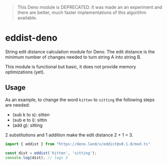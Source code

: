 > This Deno module is DEPRECATED. It was made an an experiment and there are better, much faster implementations of this algorithm available. 

# eddist-deno
String edit distance calculation module for Deno. The edit distance is the minimum number of changes needed to turn string A into string B.

This module is functional but basic, it does not provide memory optimizations (yet).

## Usage
As an example, to change the word `kitten` to `sitting` the following steps are needed:
- (sub k to s): sitten
- (sub e to i): sittin
- (add g): sitting

2 substitutions and 1 addition make the edit distance 2 + 1 = 3.

```typescript
import { eddist } from "https://deno.land/x/eddist@v0.1.0/mod.ts"

const dist = eddist('kitten', 'sitting');
console.log(dist); // logs 3
```
